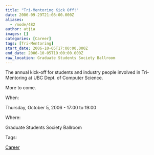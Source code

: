 ```yaml
---
title: "Tri-Mentoring Kick Off!"
date: 2006-09-29T21:08:00.000Z
aliases:
  - /node/482
author: atjia
images: []
categories: [Career]
tags: [Tri-Mentoring]
start_date: 2006-10-05T17:00:00.000Z
end_date: 2006-10-05T19:00:00.000Z
raw_location: Graduate Students Society Ballroom
---
```


The annual kick-off for students and industry people involved in Tri-Mentoring at UBC Dept. of Computer Science.

More to come.

When: 

Thursday, October 5, 2006 - 17:00 to 19:00

Where: 

Graduate Students Society Ballroom

Tags: 

[Career](/career)
